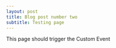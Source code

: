 ```yaml
---
layout: post
title: Blog post number two
subtitle: Testing page
---
```


This page should trigger the Custom Event